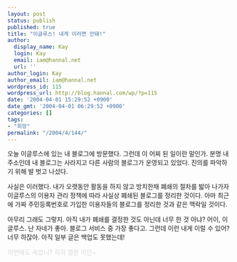 ```yaml
---
layout: post
status: publish
published: true
title: "이글루스! 내게 이러면 안돼!"
author:
  display_name: Kay
  login: Kay
  email: iam@hannal.net
  url: ''
author_login: Kay
author_email: iam@hannal.net
wordpress_id: 115
wordpress_url: http://blog.hannal.com/wp/?p=115
date: '2004-04-01 15:29:52 +0900'
date_gmt: '2004-04-01 06:29:52 +0900'
categories: []
tags:
- "희망"
permalink: "/2004/4/144/"
---
```

<p>오늘 이글루스에 있는 내 블로그에 방문했다. 그런데 이 어찌 된 일이란 말인가. 분명 내 주소인데 내 블로그는 사라지고 다른 사람의 블로그가 운영되고 있었다. 진의를 파악하기 위해 발 벗고 나섰다.</p>
<p>사실은 이러했다. 내가 오랫동안 활동을 하지 않고 방치한채 폐쇄의 절차를 밟아 나가자 이글루스의 이용자 관리 정책에 따라 사실상 폐쇄된 블로그를 정리한 것이다. 아마 최근에 가짜 주민등록번호로 가입한 이용자들의 블로그를 정리한 것과 같은 맥락일 것이다.</p>
<p>아무리 그래도 그렇지. 아직 내가 폐쇄를 결정한 것도 아닌데 너무 한 것 아냐? 어이, 이글루스. 난 자네가 좋아. 블로그 서비스 중 가장 좋다고. 그런데 이런 내게 이럴 수 있어? 너무 하잖아. 아직 일부 글은 백업도 못했는데!</p>
<p><font color="#d8d8d8">이번에도 속았니? 히히 열분 미안~</font></p>
